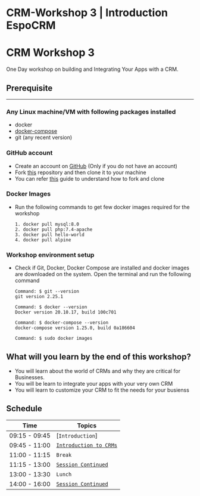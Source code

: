 # CRM-Workshop 3 | Introduction EspoCRM

# CRM Workshop 3

One Day workshop on building and Integrating Your Apps with a CRM.

## Prerequisite
---
### Any Linux machine/VM with following packages installed

- docker
- [docker-compose](https://docs.docker.com/compose/install/)
- git (any recent version)

### GitHub account
- Create an account on [GitHub](https://github.com/join) (Only if you do not have an account)
- Fork [this](https://github.com/UniCourt/CRM-Workshop1) repository and then clone it to your machine
- You can refer [this](https://docs.github.com/en/get-started/quickstart/fork-a-repo) guide to understand how to fork and clone



### Docker Images
- Run the following commands to get few docker images required for the workshop
    ```
    1. docker pull mysql:8.0
    2. docker pull php:7.4-apache
    3. docker pull hello-world
    4. docker pull alpine
    ```

### Workshop environment setup 
 - Check if Git, Docker, Docker Compose are installed and docker images are downloaded on the system. Open the terminal and run the following command

   ```
   Command: $ git --version
   git version 2.25.1

   Command: $ docker --version
   Docker version 20.10.17, build 100c701

   Command: $ docker-compose --version
   docker-compose version 1.25.0, build 0a186604

   Command: $ sudo docker images
   ```
## What will you learn by the end of this workshop?

- You will learn about the world of CRMs and why they are critical for Businesses.
- You will be learn to integrate your apps with your very own CRM
- You will learn to customize your CRM to fit the needs for your busienss

## Schedule
| Time            | Topics
|-----------------|-------
| 09:15 - 09:45   |  [`Introduction`]
| 09:45 - 11:00   |  [`Introduction to CRMs`](chapters/1_getting_started.md)
| 11:00 - 11:15   |  `Break`
| 11:15 - 13:00   |  [`Session Continued`](chapters/1_getting_started.md)
| 13:00 - 13:30   |  `Lunch`
| 14:00 - 16:00   |  [`Session Continued`](chapters/1_getting_started.md)